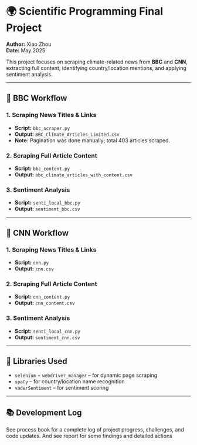 # 🌍 Scientific Programming Final Project

**Author:** Xiao Zhou  
**Date:** May 2025

This project focuses on scraping climate-related news from **BBC** and **CNN**, extracting full content, identifying country/location mentions, and applying sentiment analysis.

---

## 📁 BBC Workflow

### 1. Scraping News Titles & Links
- **Script:** `bbc_scraper.py`
- **Output:** `BBC_Climate_Articles_Limited.csv`  
- **Note:** Pagination was done manually; total 403 articles scraped.

### 2. Scraping Full Article Content
- **Script:** `bbc_content.py`
- **Output:** `bbc_climate_articles_with_content.csv`

### 3. Sentiment Analysis
- **Script:** `senti_local_bbc.py`
- **Output:** `sentiment_bbc.csv`

---

## 📁 CNN Workflow

### 1. Scraping News Titles & Links
- **Script:** `cnn.py`
- **Output:** `cnn.csv`

### 2. Scraping Full Article Content
- **Script:** `cnn_content.py`
- **Output:** `cnn_content.csv`

### 3. Sentiment Analysis
- **Script:** `senti_local_cnn.py`
- **Output:** `sentiment_cnn.csv`

---

## 🧠 Libraries Used

- `selenium` + `webdriver_manager` – for dynamic page scraping
- `spaCy` – for country/location name recognition
- `vaderSentiment` – for sentiment scoring

---

## 📚 Development Log

See process book for a complete log of project progress, challenges, and code updates.
And see report for some findings and detailed actions

